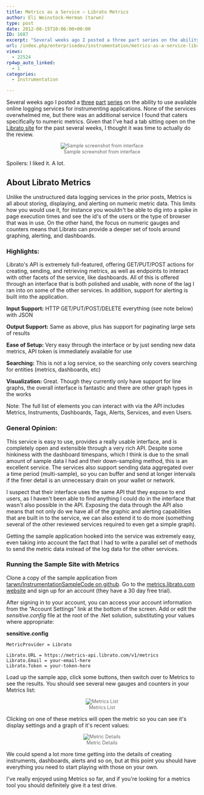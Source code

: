 ```yaml
---
title: Metrics as a Service – Librato Metrics
author: Eli Weinstock-Herman (tarwn)
type: post
date: 2012-08-15T10:06:00+00:00
ID: 1687
excerpt: "Several weeks ago I posted a three part series on the ability to use available online logging services for instrumenting applications. None of the services overwhelmed me, but there was an additional service I found that caters specifically to numeric metrics. Given that I've had a tab sitting open on the Librato site for the past several weeks, I thought it was time to actually do the review."
url: /index.php/enterprisedev/instrumentation/metrics-as-a-service-librato/
views:
  - 22524
rp4wp_auto_linked:
  - 1
categories:
  - Instrumentation

---
```

Several weeks ago I posted a [three][1] [part][2] [series][3] on the ability to use available online logging services for instrumenting applications. None of the services overwhelmed me, but there was an additional service I found that caters specifically to numeric metrics. Given that I've had a tab sitting open on the [Librato site][4] for the past several weeks, I thought it was time to actually do the review.

<div style="color: #666666; text-align: center; font-size: 90%">
  <img src="http://tiernok.com/LTDBlog/instrumentation/metrics_0.png" alt="Sample screenshot from interface" /><br /> Sample screenshot from interface
</div>

Spoilers: I liked it. A lot.

## About Librato Metrics

Unlike the unstructured data logging services in the prior posts, Metrics is all about storing, displaying, and alerting on numeric metric data. This limits how you would use it, for instance you wouldn't be able to dig into a spike in page execution times and see the id's of the users or the type of browser that was in use. On the other hand, the focus on numeric gauges and counters means that Librato can provide a deeper set of tools around graphing, alerting, and dashboards. 

### Highlights:

Librato's API is extremely full-featured, offering GET/PUT/POST actions for creating, sending, and retrieving metrics, as well as endpoints to interact with other facets of the service, like dashboards. All of this is offered through an interface that is both polished and usable, with none of the lag I ran into on some of the other services. In addition, support for alerting is built into the application.

**Input Support:** HTTP GET/PUT/POST/DELETE everything (see note below) with JSON
  
**Output Support:** Same as above, plus has support for paginating large sets of results
  
**Ease of Setup:** Very easy through the interface or by just sending new data metrics, API token is immediately available for use
  
**Searching:** This is not a log service, so the searching only covers searching for entities (metrics, dashboards, etc)
  
**Visualization:** Great. Though they currently only have support for line graphs, the overall interface is fantastic and there are other graph types in the works

Note: The full list of elements you can interact with via the API includes Metrics, Instruments, Dashboards, Tags, Alerts, Services, and even Users.

### General Opinion:

This service is easy to use, provides a really usable interface, and is completely open and extensible through a very rich API. Despite some hinkiness with the dashboard timespans, which I think is due to the small amount of sample data I had and their down-sampling method, this is an excellent service. The services also support sending data aggregated over a time period (multi-sample), so you can buffer and send at longer intervals if the finer detail is an unnecessary drain on your wallet or network.

I suspect that their interface uses the same API that they expose to end users, as I haven't been able to find anything I could do in the interface that wasn't also possible in the API. Exposing the data through the API also means that not only do we have all of the graphic and alerting capabilities that are built in to the service, we can also extend it to do more (something several of the other reviewed services required to even get a simple graph). 

Getting the sample application hooked into the service was extremely easy, even taking into account the fact that I had to write a parallel set of methods to send the metric data instead of the log data for the other services.

### Running the Sample Site with Metrics

Clone a copy of the sample application from [tarwn/InstrumentationSampleCode on github][5]. Go to the <a href="https://metrics.librato.com/" target="_blank">metrics.librato.com website</a> and sign up for an account (they have a 30 day free trial). 

After signing in to your account, you can access your account information from the “Account Settings” link at the bottom of the screen. Add or edit the _sensitive.config_ file at the root of the .Net solution, substituting your values where appropriate:

**sensitive.config**

```text
MetricProvider = Librato

Librato.URL = https://metrics-api.librato.com/v1/metrics
Librato.Email = your-email-here
Librato.Token = your-token-here
```
Load up the sample app, click some buttons, then switch over to Metrics to see the results. You should see several new gauges and counters in your Metrics list: 

<div style="color: #666666; text-align: center; font-size: 90%">
  <img src="http://tiernok.com/LTDBlog/instrumentation/metrics_01.png" alt="Metrics List" /><br /> Metrics List
</div>

Clicking on one of these metrics will open the metric so you can see it's display settings and a graph of it's recent values:

<div style="color: #666666; text-align: center; font-size: 90%">
  <img src="http://tiernok.com/LTDBlog/instrumentation/metrics_2.png" alt="Metric Details" /><br /> Metric Details
</div>

We could spend a lot more time getting into the details of creating instruments, dashboards, alerts and so on, but at this point you should have everything you need to start playing with those on your own.

I've really enjoyed using Metrics so far, and if you're looking for a metrics tool you should definitely give it a test drive.

 [1]: /index.php/EnterpriseDev/instrumentation/monitoring-and-logging-as-a-service "Monitoring and Logging as a Service - Introduction"
 [2]: /index.php/EnterpriseDev/instrumentation/monitoring-and-logging-as-a-service-common-bits "Monitoring and Logging as a Service - The Common Bits"
 [3]: /index.php/EnterpriseDev/instrumentation/monitoring-and-logging-reviews "Monitoring and Logging as a Service - Reviews"
 [4]: https://metrics.librato.com/
 [5]: https://github.com/tarwn/InstrumentationSampleCode "InstrumentationSampleCode on GitHub"